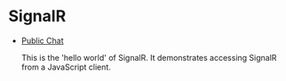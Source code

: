 # SignalR

* [Public Chat](/projects/signalr/signalr-1)
  
  This is the 'hello world' of SignalR. It demonstrates accessing SignalR from a JavaScript client.
